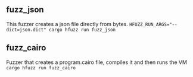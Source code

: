 ## fuzz_json
This fuzzer creates a json file directly from bytes.
`HFUZZ_RUN_ARGS="--dict=json.dict" cargo hfuzz run fuzz_json`

## fuzz_cairo
Fuzzer that creates a program.cairo file, compiles it and then runs the VM
`cargo hfuzz run fuzz_cairo`

